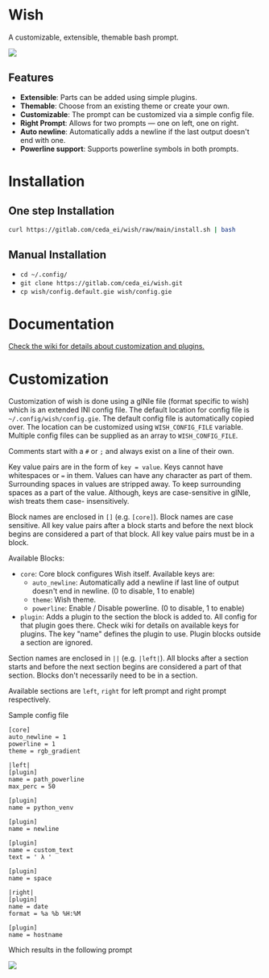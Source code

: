 # Wish

A customizable, extensible, themable bash prompt.

![](https://webionite.com/wish/images/wish.png)

## Features

+ **Extensible**: Parts can be added using simple plugins.
+ **Themable**: Choose from an existing theme or create your own.
+ **Customizable**: The prompt can be customized via a simple config file.
+ **Right Prompt**: Allows for two prompts — one on left, one on right.
+ **Auto newline**: Automatically adds a newline if the last output doesn't end with one.
+ **Powerline support**: Supports powerline symbols in both prompts.

# Installation

## One step Installation

```sh
curl https://gitlab.com/ceda_ei/wish/raw/main/install.sh | bash
```

## Manual Installation

+ `cd ~/.config/`
+ `git clone https://gitlab.com/ceda_ei/wish.git`
+ `cp wish/config.default.gie wish/config.gie`


# Documentation

[Check the wiki for details about customization and
plugins.](https://wish.readthedocs.io/)

# Customization

Customization of wish is done using a gINIe file (format specific to wish)
which is an extended INI config file. The default location for config file is
`~/.config/wish/config.gie`. The default config file is automatically copied
over. The location can be customized using `WISH_CONFIG_FILE` variable.
Multiple config files can be supplied as an array to `WISH_CONFIG_FILE`.

Comments start with a `#` or `;` and always exist on a line of their own.

Key value pairs are in the form of `key = value`. Keys cannot have whitespaces
or `=` in them. Values can have any character as part of them. Surrounding
spaces in values are stripped away. To keep surrounding spaces as a part of
the value. Although, keys are case-sensitive in gINIe, wish treats them case-
insensitively.

Block names are enclosed in `[]` (e.g. `[core]`). Block names are case
sensitive. All key value pairs after a block starts and before the next block
begins are considered a part of that block. All key value pairs must be in a
block.

Available Blocks:

+ `core`: Core block configures Wish itself. Available keys are:
    - `auto_newline`: Automatically add a newline if last line of output
      doesn't end in newline. (0 to disable, 1 to enable)
    - `theme`: Wish theme.
    - `powerline`: Enable / Disable powerline. (0 to disable, 1 to enable)
+ `plugin`: Adds a plugin to the section the block is added to. All config for
  that plugin goes there. Check wiki for details on available keys for
  plugins. The key "name" defines the plugin to use. Plugin blocks
  outside a section are ignored.

Section names are enclosed in `||` (e.g. `|left|`). All blocks after a section
starts and before the next section begins are considered a part of that
section.  Blocks don't necessarily need to be in a section.

Available sections are `left`, `right` for left prompt and right prompt
respectively.

Sample config file

```
[core]
auto_newline = 1
powerline = 1
theme = rgb_gradient

|left|
[plugin]
name = path_powerline
max_perc = 50

[plugin]
name = python_venv

[plugin]
name = newline

[plugin]
name = custom_text
text = ' λ '

[plugin]
name = space

|right|
[plugin]
name = date
format = %a %b %H:%M

[plugin]
name = hostname
```

Which results in the following prompt

![](https://webionite.com/wish/images/prompt.png)
